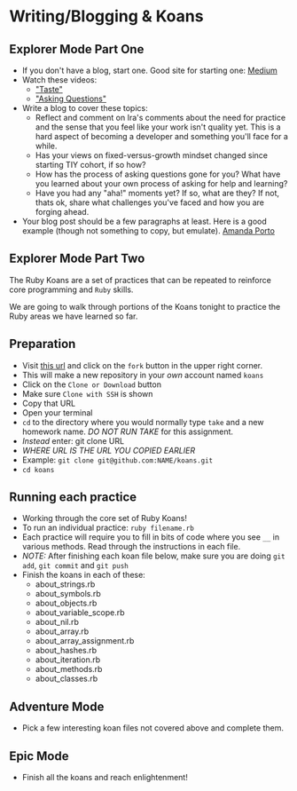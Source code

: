 # Writing/Blogging & Koans

## Explorer Mode Part One

- If you don't have a blog, start one. Good site for starting one: [Medium](medium.com)
- Watch these videos:
  - ["Taste" ](https://vimeo.com/85040589)
  - ["Asking Questions"](https://www.youtube.com/watch?v=hY14Er6JX2s)
- Write a blog to cover these topics:
  - Reflect and comment on Ira's comments about the need for practice and the sense that you feel like your work isn't quality yet. This is a hard aspect of becoming a developer and something you'll face for a while.
  - Has your views on fixed-versus-growth mindset changed since starting TIY cohort, if so how?
  - How has the process of asking questions gone for you? What have you learned about your own process of asking for help and learning?
  - Have you had any "aha!" moments yet? If so, what are they? If not, thats ok, share what challenges you've faced and how you are forging ahead.
- Your blog post should be a few paragraphs at least. Here is a good example (though not something to copy, but emulate). [Amanda Porto](https://medium.com/@dinhaoporto/the-ineffable-joy-32b30d9dfaa#.vrabqcxyn)

## Explorer Mode Part Two

The Ruby Koans are a set of practices that can be repeated to reinforce core programming and `Ruby` skills.

We are going to walk through portions of the Koans tonight to practice the Ruby areas we have learned so far.

## Preparation

- Visit [this url](https://github.com/tiy-tpa-ruby/koans) and click on the `fork` button in the upper right corner.
- This will make a new repository in your _own_ account named `koans`
- Click on the `Clone or Download` button
- Make sure `Clone with SSH` is shown
- Copy that URL
- Open your terminal
- `cd` to the directory where you would normally type `take` and a new homework name. *DO NOT RUN TAKE* for this assignment.
- _Instead_ enter: git clone URL
- *WHERE URL IS THE URL YOU COPIED EARLIER*
- Example: `git clone git@github.com:NAME/koans.git`
- `cd koans`

## Running each practice

- Working through the core set of Ruby Koans!
- To run an individual practice: `ruby filename.rb`
- Each practice will require you to fill in bits of code where you see `__` in various methods. Read through the instructions in each file.
- *NOTE:* After finishing each koan file below, make sure you are doing `git add`, `git commit` and `git push`
- Finish the koans in each of these:
  - about_strings.rb
  - about_symbols.rb
  - about_objects.rb
  - about_variable_scope.rb
  - about_nil.rb
  - about_array.rb
  - about_array_assignment.rb
  - about_hashes.rb
  - about_iteration.rb
  - about_methods.rb
  - about_classes.rb

## Adventure Mode

- Pick a few interesting koan files not covered above and complete them.

## Epic Mode

- Finish all the koans and reach enlightenment!

